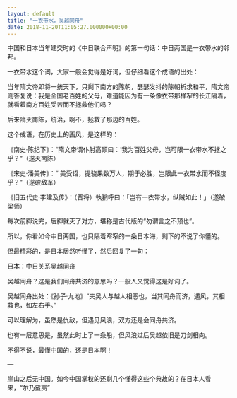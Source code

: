 ```yaml
---
layout: default
title: "一衣带水，吴越同舟"
date: 2018-11-20T11:05:27.000000+00:00
---
```


中国和日本当年建交时的《中日联合声明》的第一句话：中日两国是一衣带水的邻邦。

一衣带水这个词，大家一般会觉得是好词，但仔细看这个成语的出处：

当年隋文帝即将一统天下，只剩下南方的陈朝，瑟瑟发抖的陈朝祈求和平，隋文帝则答复说：我是全国老百姓的父母，难道能因为有一条像衣带那样窄的长江隔着，就看着南方百姓受苦而不拯救他们吗？

后来隋灭南陈，统治，啊不，拯救了那边的百姓。

这个成语，在历史上的画风，是这样的：

《南史·陈纪下》：“隋文帝谓仆射高颎曰：’我为百姓父母，岂可限一衣带水不拯之乎？”（遂灭南陈）

《宋史·潘美传》：“ 美受诏，提骁果数万人，期于必胜，岂限此一衣带水而不径度乎？”（遂破敌军）

《旧五代史·李建及传》：（晋将）執矟呼曰：「岂有一衣带水，纵贼如此！」（遂破梁师）

每次前脚说完，后脚就灭了对方，堪称是古代版的“勿谓言之不预也”。

所以，你看如今中日两国，也只隔着窄窄的一条日本海，剩下的不说了你懂的。

但最精彩的，是日本居然听懂了，然后回复了一句：

日本：中日关系吴越同舟

吴越同舟？这是我们同舟共济的意思吗？一般人又觉得这是好词了。

吴越同舟出处：《孙子·九地》“夫吴人与越人相恶也，当其同舟而济，遇风，其相救也，如左右手。”

可以理解为，虽然是仇敌，但遇见风浪，双方还是会同舟共济。

也有一层意思是，虽然此时上了一条船，但风浪过后吴越依旧是刀剑相向。

不得不说，最懂中国的，还是日本啊！

—

崖山之后无中国。如今中国掌权的还剩几个懂得这些个典故的？在日本人看来，“尔乃蛮夷”


